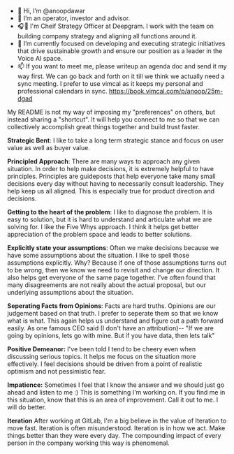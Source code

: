 - 👋 Hi, I’m @anoopdawar
- 👀 I’m an operator, investor and advisor.
- 🎧🎤 I'm Cheif Strategy Officer at Deepgram. I work with the team on building company strategy and aligning all functions around it.
- 🌱 I’m currently focused on developing and executing strategic initiatives that drive sustainable growth and ensure our position as a leader in the Voice AI space. 
- 📫 If you want to meet me, please writeup an agenda doc and send it my way first. We can go back and forth on it till we think we actually need a sync meeting. I prefer to use vimcal as it keeps my personal and professional calendars in sync. https://book.vimcal.com/p/anoop/25m-dgad


 My README is not my way of imposing my "preferences" on others, but instead sharing a "shortcut". It will help you connect to me so that we can collectively accomplish great things together and build trust faster.


**Strategic Bent**: I like to take a long term strategic stance and focus on user value as well as buyer value.

**Principled Approach**: There are many ways to approach any given situation. In order to help make decisions, it is extremely helpful to have principles. Principles are guideposts that help everyone take many small decisions every day without having to necessarily consult leadership. They help keep us all aligned. This is especially true for product direction and decisions.

**Getting to the heart of the problem**: I like to diagnose the problem. It is easy to solution, but it is hard to understand and articulate what we are solving for. I like the Five Whys approach. I think it helps get better appreciation of the problem space and leads to better solutions.

**Explicitly state your assumptions**: Often we make decisions because we have some assumptions about the situation. I like to spell those assumptions explicitly. Why? Because if one of those assumptions turns out to be wrong, then we know we need to revisit and change our direction. It also helps get everyone of the same page together. I've often found that many disagreements are not really about the actual proposal, but our underlying assumptions about the situation.

**Seperating Facts from Opinions**: Facts are hard truths. Opinions are our judgement based on that truth. I prefer to seperate them so that we know what is what. This again helps us understand and figure out a path forward easily. As one famous CEO said (I don't have an attribution)-- "If we are going by opinions, lets go with mine. But if you have data, then lets talk"

**Positive Demeanor:** I've been told I tend to be cheery even when discussing serious topics. It helps me focus on the situation more effectively. I feel decisions should be driven from a point of realistic optimism and not pessimistic fear.

**Impatience:** Sometimes I feel that I know the answer and we should just go ahead and listen to me :) This is something I'm working on. If you find me in this situation, know that this is an area of improvement. Call it out to me. I will do better.

**Iteration** After working at GitLab, I'm a big believe in the value of Iteration to move fast. Iteration is often misunderstood. Iteration is in how we act. Make things better than they were every day. The compounding impact of every  person in the company working this way is phenomenal. 

<!---
anoopdawar/anoopdawar is a ✨ special ✨ repository because its `README.md` (this file) appears on your GitHub profile.
You can click the Preview link to take a look at your changes.
--->
